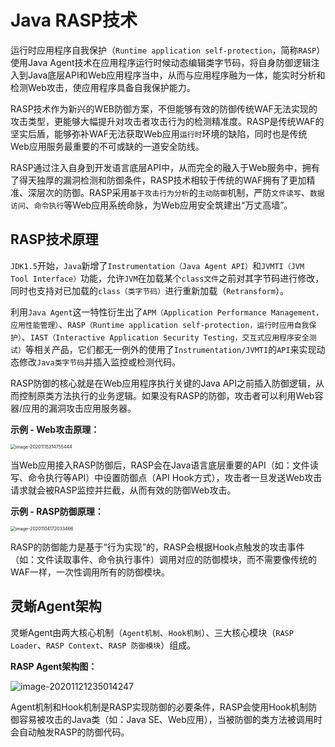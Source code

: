 # Java RASP技术

运行时应用程序自我保护（`Runtime application self-protection`，简称`RASP`）使用Java Agent技术在应用程序运行时候动态编辑类字节码，将自身防御逻辑注入到Java底层API和Web应用程序当中，从而与应用程序融为一体，能实时分析和检测Web攻击，使应用程序具备自我保护能力。

RASP技术作为新兴的WEB防御方案，不但能够有效的防御传统WAF无法实现的攻击类型，更能够大幅提升对攻击者攻击行为的检测精准度。RASP是传统WAF的坚实后盾，能够弥补WAF无法获取Web应用`运行时`环境的缺陷，同时也是传统Web应用服务最重要的不可或缺的一道安全防线。

RASP通过注入自身到开发语言底层API中，从而完全的融入于Web服务中，拥有了得天独厚的漏洞检测和防御条件，RASP技术相较于传统的WAF拥有了更加精准、深层次的防御。RASP采用`基于攻击行为分析`的`主动防御`机制，严防`文件读写`、`数据访问`、`命令执行`等Web应用系统命脉，为Web应用安全筑建出“万丈高墙”。



## RASP技术原理

`JDK1.5`开始，`Java`新增了`Instrumentation（Java Agent API）`和`JVMTI（JVM Tool Interface）`功能，允许`JVM`在加载某个`class文件`之前对其字节码进行修改，同时也支持对已加载的`class（类字节码）`进行重新加载（`Retransform`）。

利用`Java Agent`这一特性衍生出了`APM（Application Performance Management，应用性能管理）`、`RASP（Runtime application self-protection，运行时应用自我保护）`、`IAST（Interactive Application Security Testing，交互式应用程序安全测试）`等相关产品，它们都无一例外的使用了`Instrumentation/JVMTI`的`API`来实现动态修改`Java类字节码`并插入监控或检测代码。

RASP防御的核心就是在Web应用程序执行关键的Java API之前插入防御逻辑，从而控制原类方法执行的业务逻辑。如果没有RASP的防御，攻击者可以利用Web容器/应用的漏洞攻击应用服务器。

**示例 - Web攻击原理：**

<img src="https://javasec.oss-cn-hongkong.aliyuncs.com/images/image-20201115214755444.png" alt="image-20201115214755444" style="zoom:50%;" />

当Web应用接入RASP防御后，RASP会在Java语言底层重要的API（如：文件读写、命令执行等API）中设置防御点（API Hook方式），攻击者一旦发送Web攻击请求就会被RASP监控并拦截，从而有效的防御Web攻击。

**示例 - RASP防御原理：**

<img src="https://javasec.oss-cn-hongkong.aliyuncs.com/images/image-20201104172033466.png" alt="image-20201104172033466" style="zoom:50%;" />



RASP的防御能力是基于“行为实现”的，RASP会根据Hook点触发的攻击事件（如：文件读取事件、命令执行事件）调用对应的防御模块，而不需要像传统的WAF一样，一次性调用所有的防御模块。



## 灵蜥Agent架构

灵蜥Agent由两大核心机制（`Agent机制`、`Hook机制`）、三大核心模块（`RASP Loader`、`RASP Context`、`RASP 防御模块`）组成。

**RASP Agent架构图：**

![image-20201121235014247](https://javasec.oss-cn-hongkong.aliyuncs.com/images/image-20201121235014247.png)

Agent机制和Hook机制是RASP实现防御的必要条件，RASP会使用Hook机制防御容易被攻击的Java类（如：Java SE、Web应用），当被防御的类方法被调用时会自动触发RASP的防御代码。